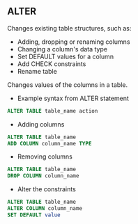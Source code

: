## ALTER

Changes existing table structures, such as:

- Adding, dropping or renaming columns
- Changing a column's data type
- Set DEFAULT values for a column
- Add CHECK constraints
- Rename table

Changes values of the columns in a table.

- Example syntax from ALTER statement

```sql
ALTER TABLE table_name action
```

- Adding columns

```sql
ALTER TABLE table_name
ADD COLUMN column_name TYPE
```

- Removing columns

```sql
ALTER TABLE table_name
DROP COLUMN column_name
```

- Alter the constraints

```sql
ALTER TABLE table_name
ALTER COLUMN column_name
SET DEFAULT value
```
